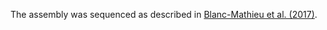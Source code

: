 [//]: # (Created by ./bin/manage_files.pl from ./species/Meloidogyne_arenaria/PRJEB8714/Meloidogyne_arenaria_PRJEB8714.assembly.html on Thu Jun 11 13:44:38 2020)
The assembly was sequenced as described in [Blanc-Mathieu et al. (2017)](https://www.ncbi.nlm.nih.gov/pubmed/28594822).
